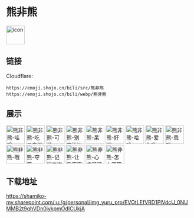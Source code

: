 # 熊非熊
<img src="https://emoji.shojo.cn/bili/src/熊非熊/icon.png" width="50" height="50" alt="icon">

## 链接
Cloudflare:
```
https://emoji.shojo.cn/bili/src/熊非熊
https://emoji.shojo.cn/bili/webp/熊非熊
```
## 展示
<img src="https://emoji.shojo.cn/bili/src/熊非熊/熊非熊-哇哦.png" width="50" height="50" alt="熊非熊-哇哦">
<img src="https://emoji.shojo.cn/bili/src/熊非熊/熊非熊-吃瓜专用.png" width="50" height="50" alt="熊非熊-吃瓜专用">
<img src="https://emoji.shojo.cn/bili/src/熊非熊/熊非熊-可爱.png" width="50" height="50" alt="熊非熊-可爱">
<img src="https://emoji.shojo.cn/bili/src/熊非熊/熊非熊-别来沾边.png" width="50" height="50" alt="熊非熊-别来沾边">
<img src="https://emoji.shojo.cn/bili/src/熊非熊/熊非熊-呆.png" width="50" height="50" alt="熊非熊-呆">
<img src="https://emoji.shojo.cn/bili/src/熊非熊/熊非熊-好困.png" width="50" height="50" alt="熊非熊-好困">
<img src="https://emoji.shojo.cn/bili/src/熊非熊/熊非熊-哈喽.png" width="50" height="50" alt="熊非熊-哈喽">
<img src="https://emoji.shojo.cn/bili/src/熊非熊/熊非熊-爱你哟.png" width="50" height="50" alt="熊非熊-爱你哟">
<img src="https://emoji.shojo.cn/bili/src/熊非熊/熊非熊-乖巧.png" width="50" height="50" alt="熊非熊-乖巧">
<img src="https://emoji.shojo.cn/bili/src/熊非熊/熊非熊-哦.png" width="50" height="50" alt="熊非熊-哦">
<img src="https://emoji.shojo.cn/bili/src/熊非熊/熊非熊-夺笋.png" width="50" height="50" alt="熊非熊-夺笋">
<img src="https://emoji.shojo.cn/bili/src/熊非熊/熊非熊-记得三连.png" width="50" height="50" alt="熊非熊-记得三连">
<img src="https://emoji.shojo.cn/bili/src/熊非熊/熊非熊-让我康康.png" width="50" height="50" alt="熊非熊-让我康康">
<img src="https://emoji.shojo.cn/bili/src/熊非熊/熊非熊-心疼哥哥.png" width="50" height="50" alt="熊非熊-心疼哥哥">
<img src="https://emoji.shojo.cn/bili/src/熊非熊/熊非熊-怎么不算.png" width="50" height="50" alt="熊非熊-怎么不算">

## 下载地址

https://shamiko-my.sharepoint.com/:u:/g/personal/img_yuru_pro/EVOtLEfVRD1PlVdcU_0NUMMB2t9qhVDn0jykpmOdICUkjA